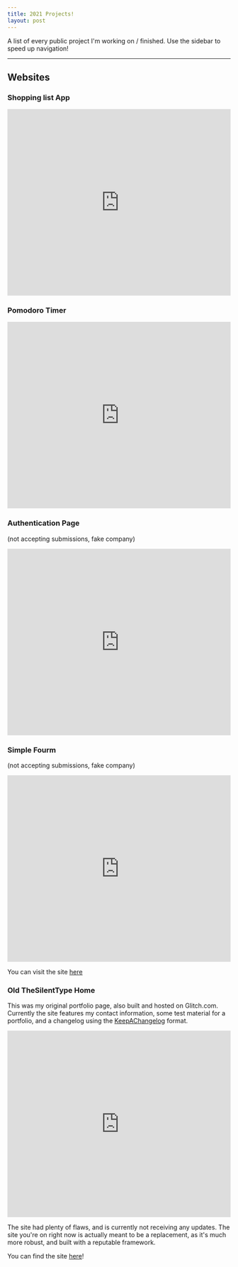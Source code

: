 ```yaml
---
title: 2021 Projects!
layout: post
---
```


A list of every public project I'm working on / finished. Use the sidebar to speed up navigation!
__ __

## Websites
### Shopping list App

<!-- Copy and Paste Me -->
<div class="glitch-embed-wrap" style="height: 420px; width: 100%;">
  <iframe
    src="https://glitch.com/embed/#!/embed/radical-spurious-snowstorm?path=&previewSize=100"
    title="radical-spurious-snowstorm on Glitch"
    allow="geolocation; microphone; camera; midi; encrypted-media; xr-spatial-tracking; fullscreen"
    allowFullScreen
    style="height: 100%; width: 100%; border: 0;">
  </iframe>
</div>

### Pomodoro Timer

<!-- Copy and Paste Me -->
<div class="glitch-embed-wrap" style="height: 420px; width: 100%;">
  <iframe
    src="https://glitch.com/embed/#!/embed/detailed-special-lamprey?path=&previewSize=100"
    title="detailed-special-lamprey on Glitch"
    allow="geolocation; microphone; camera; midi; encrypted-media; xr-spatial-tracking; fullscreen"
    allowFullScreen
    style="height: 100%; width: 100%; border: 0;">
  </iframe>
</div>

### Authentication Page
(not accepting submissions, fake company)

<!-- Copy and Paste Me -->
<div class="glitch-embed-wrap" style="height: 420px; width: 100%;">
  <iframe
    src="https://glitch.com/embed/#!/embed/flower-held-repair?path=dashboard.html&previewSize=100"
    title="flower-held-repair on Glitch"
    allow="geolocation; microphone; camera; midi; encrypted-media; xr-spatial-tracking; fullscreen"
    allowFullScreen
    style="height: 100%; width: 100%; border: 0;">
  </iframe>
</div>

### Simple Fourm
(not accepting submissions, fake company)

<!-- Copy and Paste Me -->
<div class="glitch-embed-wrap" style="height: 420px; width: 100%;">
  <iframe
    src="https://glitch.com/embed/#!/embed/frequent-flame-farmhouse?path=thanks.html&previewSize=100"
    title="frequent-flame-farmhouse on Glitch"
    allow="geolocation; microphone; camera; midi; encrypted-media; xr-spatial-tracking; fullscreen"
    allowFullScreen
    style="height: 100%; width: 100%; border: 0;">
  </iframe>
</div>

You can visit the site [here](https://ggdd.glitch.me)
### Old TheSilentType Home
This was my original portfolio page, also built and hosted on Glitch.com. Currently the site features my contact information, some test material for a portfolio, and a changelog using the [KeepAChangelog](https://keepachangelog.com/en/1.0.0/) format.

<!-- Copy and Paste Me -->
<div class="glitch-embed-wrap" style="height: 420px; width: 100%;">
  <iframe
    src="https://glitch.com/embed/#!/embed/thesilenttype?path=changelog/index.html&previewSize=100"
    title="thesilenttype on Glitch"
    allow="geolocation; microphone; camera; midi; vr; encrypted-media"
    style="height: 100%; width: 100%; border: 0;">
  </iframe>
</div>

The site had plenty of flaws, and is currently not receiving any updates. The site you're on right now is actually meant to be a replacement, as it's much more robust, and built with a reputable framework.<br>

You can find the site [here](https://thesilenttype.glitch.me)!